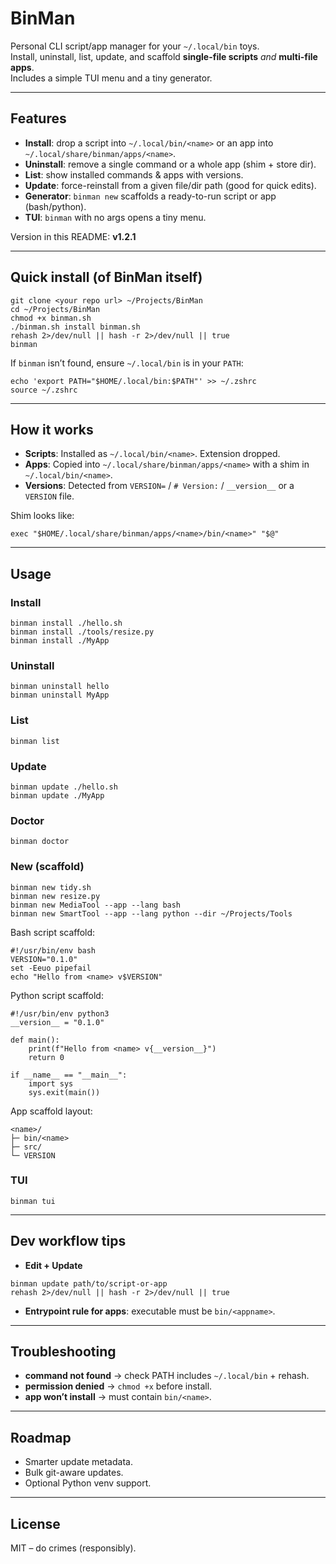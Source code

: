 # BinMan

Personal CLI script/app manager for your `~/.local/bin` toys.  
Install, uninstall, list, update, and scaffold **single-file scripts** *and* **multi-file apps**.  
Includes a simple TUI menu and a tiny generator.

---

## Features

- **Install**: drop a script into `~/.local/bin/<name>` or an app into `~/.local/share/binman/apps/<name>`.
- **Uninstall**: remove a single command or a whole app (shim + store dir).
- **List**: show installed commands & apps with versions.
- **Update**: force-reinstall from a given file/dir path (good for quick edits).
- **Generator**: `binman new` scaffolds a ready-to-run script or app (bash/python).
- **TUI**: `binman` with no args opens a tiny menu.

Version in this README: **v1.2.1**

---

## Quick install (of BinMan itself)

```
git clone <your repo url> ~/Projects/BinMan
cd ~/Projects/BinMan
chmod +x binman.sh
./binman.sh install binman.sh
rehash 2>/dev/null || hash -r 2>/dev/null || true
binman
```

If `binman` isn’t found, ensure `~/.local/bin` is in your `PATH`:

```
echo 'export PATH="$HOME/.local/bin:$PATH"' >> ~/.zshrc
source ~/.zshrc
```

---

## How it works

- **Scripts**: Installed as `~/.local/bin/<name>`. Extension dropped.
- **Apps**: Copied into `~/.local/share/binman/apps/<name>` with a shim in `~/.local/bin/<name>`.
- **Versions**: Detected from `VERSION=` / `# Version:` / `__version__` or a `VERSION` file.

Shim looks like:

```#!/usr/bin/env bash
exec "$HOME/.local/share/binman/apps/<name>/bin/<name>" "$@"
```

---

## Usage

### Install

```
binman install ./hello.sh
binman install ./tools/resize.py
binman install ./MyApp
```

### Uninstall

```
binman uninstall hello
binman uninstall MyApp
```
### List

```
binman list
```

### Update

```
binman update ./hello.sh
binman update ./MyApp
```

### Doctor

```
binman doctor
```

### New (scaffold)

```
binman new tidy.sh
binman new resize.py
binman new MediaTool --app --lang bash
binman new SmartTool --app --lang python --dir ~/Projects/Tools
```

Bash script scaffold:

```
#!/usr/bin/env bash
VERSION="0.1.0"
set -Eeuo pipefail
echo "Hello from <name> v$VERSION"
```

Python script scaffold:

```
#!/usr/bin/env python3
__version__ = "0.1.0"

def main():
    print(f"Hello from <name> v{__version__}")
    return 0

if __name__ == "__main__":
    import sys
    sys.exit(main())
```

App scaffold layout:

```
<name>/
├─ bin/<name>
├─ src/
└─ VERSION
```

### TUI

```
binman tui
```

---

## Dev workflow tips

- **Edit + Update**

```
binman update path/to/script-or-app
rehash 2>/dev/null || hash -r 2>/dev/null || true
```

- **Entrypoint rule for apps**: executable must be `bin/<appname>`.

---

## Troubleshooting

- **command not found** → check PATH includes `~/.local/bin` + rehash.
- **permission denied** → `chmod +x` before install.
- **app won’t install** → must contain `bin/<name>`.

---

## Roadmap

- Smarter update metadata.
- Bulk git-aware updates.
- Optional Python venv support.

---

## License

MIT – do crimes (responsibly).
